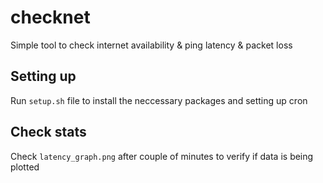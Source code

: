 # checknet
Simple tool to check internet availability &amp; ping latency &amp; packet loss

## Setting up
Run `setup.sh` file to install the neccessary packages and setting up cron

## Check stats
Check `latency_graph.png` after couple of minutes to verify if data is being plotted
